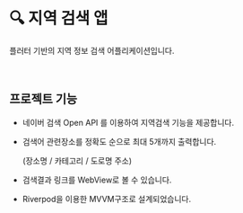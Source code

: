 # 🔍 지역 검색 앱

플러터 기반의 지역 정보 검색 어플리케이션입니다.

<br>

## 프로젝트 기능

- 네이버 검색 Open API 를 이용하여 지역검색 기능을 제공합니다.
- 검색어 관련장소를 정확도 순으로 최대 5개까지 출력합니다.


    (장소명 / 카테고리 / 도로명 주소)
- 검색결과 링크를 WebView로 볼 수 있습니다.
- Riverpod을 이용한 MVVM구조로 설계되었습니다.
